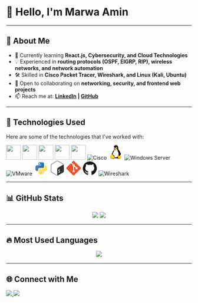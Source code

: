 
# 👋 Hello, I'm Marwa Amin
---

## 🚀 About Me  
- 🌱 Currently learning **React.js, Cybersecurity, and Cloud Technologies**  
- 💡 Experienced in **routing protocols (OSPF, EIGRP, RIP), wireless networks, and network automation**  
- 🛠 Skilled in **Cisco Packet Tracer, Wireshark, and Linux (Kali, Ubuntu)**  
- 🤝 Open to collaborating on **networking, security, and frontend web projects**  
- 📫 Reach me at: **[LinkedIn](https://www.linkedin.com/in/marwa-amin/) | [GitHub](https://github.com/your-username)**

---

## 🚀 Technologies Used  
Here are some of the technologies that I've worked with:  

<p align="left">
  <!-- Frontend -->
  <img src="https://cdn.jsdelivr.net/gh/devicons/devicon/icons/html5/html5-original.svg" width="40" height="40"/>
  <img src="https://cdn.jsdelivr.net/gh/devicons/devicon/icons/css3/css3-original.svg" width="40" height="40"/>
  <img src="https://cdn.jsdelivr.net/gh/devicons/devicon/icons/javascript/javascript-original.svg" width="40" height="40"/>
  <img src="https://cdn.jsdelivr.net/gh/devicons/devicon/icons/bootstrap/bootstrap-original.svg" width="40" height="40"/>
  <img src="https://cdn.jsdelivr.net/gh/devicons/devicon/icons/react/react-original.svg" width="40" height="40"/>

  <!-- Networking -->
  <img src="https://upload.wikimedia.org/wikipedia/commons/6/64/Cisco_logo.svg" alt="Cisco" width="60" height="40"/>
  <img src="https://raw.githubusercontent.com/devicons/devicon/master/icons/linux/linux-original.svg" alt="Linux" width="40" height="40"/>
  <img src="https://img.icons8.com/color/48/windows-10.png" alt="Windows Server" width="40" height="40"/>

  <!-- Virtualization -->
  <img src="https://img.icons8.com/color/48/vmware.png" alt="VMware" width="40" height="40"/>

  <!-- Programming -->
  <img src="https://raw.githubusercontent.com/devicons/devicon/master/icons/python/python-original.svg" alt="Python" width="40" height="40"/>
  <img src="https://raw.githubusercontent.com/devicons/devicon/master/icons/bash/bash-original.svg" alt="Bash" width="40" height="40"/>

  <!-- Tools -->
  <img src="https://raw.githubusercontent.com/devicons/devicon/master/icons/git/git-original.svg" alt="Git" width="40" height="40"/>
  <img src="https://raw.githubusercontent.com/devicons/devicon/master/icons/github/github-original.svg" alt="GitHub" width="40" height="40"/>
  <img src="https://www.vectorlogo.zone/logos/wireshark/wireshark-icon.svg" alt="Wireshark" width="40" height="40"/>

</p>

---

## 📊 GitHub Stats  

<p align="center">
  <img src="https://github-readme-stats.vercel.app/api?username=MARWA556&show_icons=true&theme=radical&hide_border=false&border_radius=10" height="180"/>
  <img src="https://streak-stats.demolab.com/?user=MARWA556&theme=radical&hide_border=false&border_radius=10" height="180"/>
</p>


---

## 🔥 Most Used Languages  

<p align="center">
 <img src="https://github-readme-stats.vercel.app/api/top-langs/?username=MARWA556&langs_count=10&layout=compact&theme=radical&hide_border=false&border_radius=10" height="200"/>
</p>

---

## 🌐 Connect with Me  

<p align="left">
  <a href="https://www.linkedin.com/in/marwa-aminn" target="blank">
    <img src="https://img.shields.io/badge/-LinkedIn-blue?style=for-the-badge&logo=linkedin"/>
  </a>
  <a href="mailto:marwaamin590@gmail.com">
    <img src="https://img.shields.io/badge/Gmail-red?style=for-the-badge&logo=gmail&logoColor=white"/>
  </a>
</p>
